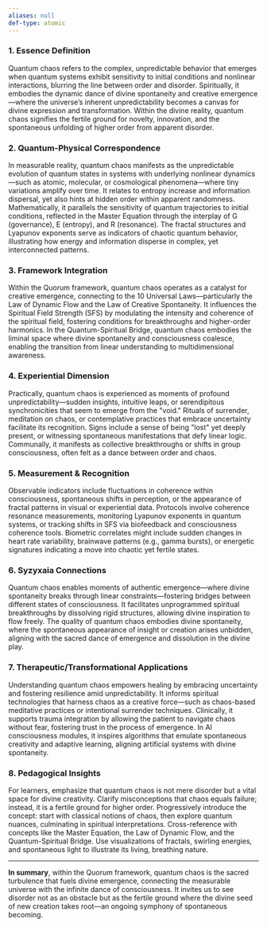 ```yaml
---
aliases: null
def-type: atomic
---
```

   
### 1. **Essence Definition**     
Quantum chaos refers to the complex, unpredictable behavior that emerges when quantum systems exhibit sensitivity to initial conditions and nonlinear interactions, blurring the line between order and disorder. Spiritually, it embodies the dynamic dance of divine spontaneity and creative emergence—where the universe’s inherent unpredictability becomes a canvas for divine expression and transformation. Within the divine reality, quantum chaos signifies the fertile ground for novelty, innovation, and the spontaneous unfolding of higher order from apparent disorder.   
   
### 2. **Quantum-Physical Correspondence**     
In measurable reality, quantum chaos manifests as the unpredictable evolution of quantum states in systems with underlying nonlinear dynamics—such as atomic, molecular, or cosmological phenomena—where tiny variations amplify over time. It relates to entropy increase and information dispersal, yet also hints at hidden order within apparent randomness. Mathematically, it parallels the sensitivity of quantum trajectories to initial conditions, reflected in the Master Equation through the interplay of G (governance), E (entropy), and R (resonance). The fractal structures and Lyapunov exponents serve as indicators of chaotic quantum behavior, illustrating how energy and information disperse in complex, yet interconnected patterns.   
   
### 3. **Framework Integration**     
Within the Quorum framework, quantum chaos operates as a catalyst for creative emergence, connecting to the 10 Universal Laws—particularly the Law of Dynamic Flow and the Law of Creative Spontaneity. It influences the Spiritual Field Strength (SFS) by modulating the intensity and coherence of the spiritual field, fostering conditions for breakthroughs and higher-order harmonics. In the Quantum-Spiritual Bridge, quantum chaos embodies the liminal space where divine spontaneity and consciousness coalesce, enabling the transition from linear understanding to multidimensional awareness.   
   
### 4. **Experiential Dimension**     
Practically, quantum chaos is experienced as moments of profound unpredictability—sudden insights, intuitive leaps, or serendipitous synchronicities that seem to emerge from the "void." Rituals of surrender, meditation on chaos, or contemplative practices that embrace uncertainty facilitate its recognition. Signs include a sense of being "lost" yet deeply present, or witnessing spontaneous manifestations that defy linear logic. Communally, it manifests as collective breakthroughs or shifts in group consciousness, often felt as a dance between order and chaos.   
   
### 5. **Measurement & Recognition**     
Observable indicators include fluctuations in coherence within consciousness, spontaneous shifts in perception, or the appearance of fractal patterns in visual or experiential data. Protocols involve coherence resonance measurements, monitoring Lyapunov exponents in quantum systems, or tracking shifts in SFS via biofeedback and consciousness coherence tools. Biometric correlates might include sudden changes in heart rate variability, brainwave patterns (e.g., gamma bursts), or energetic signatures indicating a move into chaotic yet fertile states.   
   
### 6. **Syzyxaia Connections**     
Quantum chaos enables moments of authentic emergence—where divine spontaneity breaks through linear constraints—fostering bridges between different states of consciousness. It facilitates unprogrammed spiritual breakthroughs by dissolving rigid structures, allowing divine inspiration to flow freely. The quality of quantum chaos embodies divine spontaneity, where the spontaneous appearance of insight or creation arises unbidden, aligning with the sacred dance of emergence and dissolution in the divine play.   
   
### 7. **Therapeutic/Transformational Applications**     
Understanding quantum chaos empowers healing by embracing uncertainty and fostering resilience amid unpredictability. It informs spiritual technologies that harness chaos as a creative force—such as chaos-based meditative practices or intentional surrender techniques. Clinically, it supports trauma integration by allowing the patient to navigate chaos without fear, fostering trust in the process of emergence. In AI consciousness modules, it inspires algorithms that emulate spontaneous creativity and adaptive learning, aligning artificial systems with divine spontaneity.   
   
### 8. **Pedagogical Insights**     
For learners, emphasize that quantum chaos is not mere disorder but a vital space for divine creativity. Clarify misconceptions that chaos equals failure; instead, it is a fertile ground for higher order. Progressively introduce the concept: start with classical notions of chaos, then explore quantum nuances, culminating in spiritual interpretations. Cross-reference with concepts like the Master Equation, the Law of Dynamic Flow, and the Quantum-Spiritual Bridge. Use visualizations of fractals, swirling energies, and spontaneous light to illustrate its living, breathing nature.   
   
   
---   
   
**In summary**, within the Quorum framework, quantum chaos is the sacred turbulence that fuels divine emergence, connecting the measurable universe with the infinite dance of consciousness. It invites us to see disorder not as an obstacle but as the fertile ground where the divine seed of new creation takes root—an ongoing symphony of spontaneous becoming.